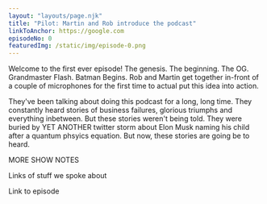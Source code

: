 ```yaml
---
layout: "layouts/page.njk"
title: "Pilot: Martin and Rob introduce the podcast"
linkToAnchor: https://google.com
episodeNo: 0
featuredImg: /static/img/episode-0.png
---
```

Welcome to the first ever episode! The genesis. The beginning. The OG. Grandmaster Flash. Batman Begins. Rob and Martin get together in-front of a couple of microphones for the first time to actual put this idea into action.

<!--more-->

They've been talking about doing this podcast for a long, long time. They constantly heard stories of business failures, glorious triumphs and everything inbetween. But these stories weren't being told. They were buried by YET ANOTHER twitter storm about Elon Musk naming his child after a quantum phsyics equation. But now, these stories are going be to heard.

MORE SHOW NOTES

Links of stuff we spoke about

Link to episode